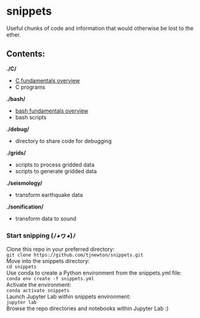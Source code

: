 # snippets
Useful chunks of code and information that would otherwise be lost to the ether.

## Contents:  
**./C/**  
* [C fundamentals overview](https://github.com/tjnewton/snippets/blob/master/C/learning_C.ipynb)
* C programs  

**./bash/**  
* [bash fundamentals overview](https://github.com/tjnewton/snippets/blob/master/bash/bash_fundamentals.ipynb)
* bash scripts  

**./debug/**  
* directory to share code for debugging  

**./grids/**  
* scripts to process gridded data  
* scripts to generate gridded data  

**./seismology/**  
* transform earthquake data  

**./sonification/**  
* transform data to sound  

### Start snipping (ﾉ◕ヮ◕)ﾉ  
Clone this repo in your preferred directory:  
`git clone https://github.com/tjnewton/snippets.git`  
Move into the snippets directory:  
`cd snippets`  
Use conda to create a Python environment from the snippets.yml file:  
`conda env create -f snippets.yml`  
Activate the environment:  
`conda activate snippets`  
Launch Jupyter Lab within snippets environment:  
`jupyter lab`  
Browse the repo directories and notebooks within Jupyter Lab :)
